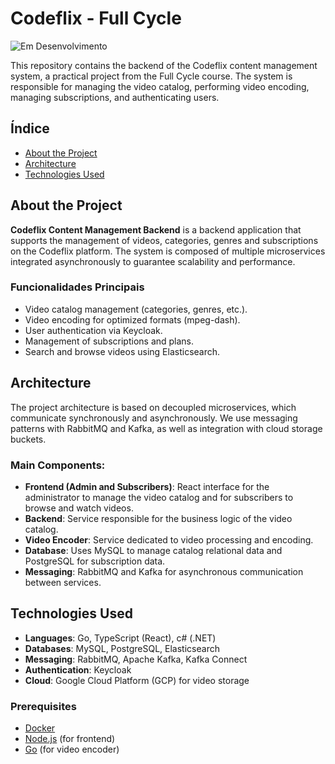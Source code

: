 # Codeflix - Full Cycle

![Em Desenvolvimento](https://img.shields.io/badge/-EM%20DESENVOLVIMENTO-brightgreen)

This repository contains the backend of the Codeflix content management system, a practical project from the Full Cycle course. The system is responsible for managing the video catalog, performing video encoding, managing subscriptions, and authenticating users.

## Índice

- [About the Project](#about-the-project)
- [Architecture](#architecture)
- [Technologies Used](#technologies-used)

## About the Project

**Codeflix Content Management Backend** is a backend application that supports the management of videos, categories, genres and subscriptions on the Codeflix platform. The system is composed of multiple microservices integrated asynchronously to guarantee scalability and performance.
### Funcionalidades Principais

- Video catalog management (categories, genres, etc.).
- Video encoding for optimized formats (mpeg-dash).
- User authentication via Keycloak.
- Management of subscriptions and plans.
- Search and browse videos using Elasticsearch.

## Architecture

The project architecture is based on decoupled microservices, which communicate synchronously and asynchronously. We use messaging patterns with RabbitMQ and Kafka, as well as integration with cloud storage buckets.



### Main Components:

- **Frontend (Admin and Subscribers)**: React interface for the administrator to manage the video catalog and for subscribers to browse and watch videos.
- **Backend**: Service responsible for the business logic of the video catalog.
- **Video Encoder**: Service dedicated to video processing and encoding.
- **Database**: Uses MySQL to manage catalog relational data and PostgreSQL for subscription data.
- **Messaging**: RabbitMQ and Kafka for asynchronous communication between services.

## Technologies Used

- **Languages**: Go, TypeScript (React), c# (.NET)
- **Databases**: MySQL, PostgreSQL, Elasticsearch
- **Messaging**: RabbitMQ, Apache Kafka, Kafka Connect
- **Authentication**: Keycloak
- **Cloud**: Google Cloud Platform (GCP) for video storage

### Prerequisites

- [Docker](https://www.docker.com/)
- [Node.js](https://nodejs.org/) (for frontend)
- [Go](https://golang.org/) (for video encoder)

